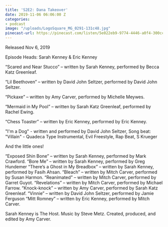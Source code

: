 ```yaml
---
title: 'S2E2: Dana Takeover'
date: 2019-11-06 06:06:00 Z
categories:
- podcast
image: "/uploads/LogoSquare_MG_0291-131c48.jpg"
pinecast-url: https://pinecast.com/listen/5e022eb9-9774-4446-a0f4-300ccb927e6e.mp3
---
```


Released Nov 6, 2019 

Episode Heads: Sarah Kenney & Eric Kenney

“Scared and Near Stucco” – written by Sarah Kenney, performed by Becca Katz Greenleaf.

“Lil Beethoven” – written by David John Seltzer, performed by David John Seltzer.

“Pickaxe” – written by Amy Carver, performed by Michelle Meywes.

“Mermaid in My Pool” – written by Sarah Katz Greenleaf, performed by Rachel Ewing.

“Chess Toaster” – written by Eric Kenney, performed by Eric Kenney.

"I'm a Dog" - written and performed by David John Seltzer, Song beat: "Villain" - Quadeca Type Instrumental, Evil Freestyle, Rap Beat, S Krueger

And the little ones! 

“Exposed Shin Bone” – written by Sarah Kenney, performed by Mark Crawford. “Bore Me” – written by Sarah Kenney, performed by Greg Hundemer “There’s a Ghost in My Breadbox” – written by Sarah Kenney, performed by Fasih Ahsan. “Bleach” – written by Mitch Carver, performed by Susan Harmon. “Reanimated” – written by Mitch Carver, performed by Garret Guyot. “Revelations” – written by Mitch Carver, performed by Michael Farrow. “Knock-knock” – written by Amy Carver, performed by Sarah Katz Greenleaf. “Vinnie” – written by David John Seltzer, performed by Jamie Ferguson “Mitt Romney” – written by Eric Kenney, performed by Mitch Carver.

Sarah Kenney is The Host. Music by Steve Metz. Created, produced, and edited by Amy Carver.